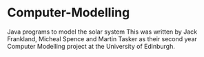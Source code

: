 # Computer-Modelling
Java programs to model the solar system
This was written by Jack Frankland, Micheal Spence and Martin Tasker as their second year Computer Modelling project at the University of Edinburgh.